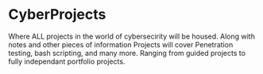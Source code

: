 # CyberProjects

Where ALL projects in the world of cybersecirity will be housed. Along with notes and other pieces of information
Projects will cover Penetration testing, bash scripting, and many more. Ranging from guided projects to fully independant portfolio projects.
